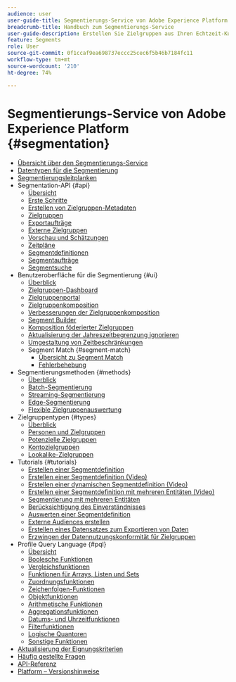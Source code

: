 ```yaml
---
audience: user
user-guide-title: Segmentierungs-Service von Adobe Experience Platform
breadcrumb-title: Handbuch zum Segmentierungs-Service
user-guide-description: Erstellen Sie Zielgruppen aus Ihren Echtzeit-Kundenprofildaten mithilfe von in Adobe Experience Platform generierten Segmentdefinitionen oder externen Quellen.
feature: Segments
role: User
source-git-commit: 0f1ccaf9ea698737eccc25cec6f5b46b7184fc11
workflow-type: tm+mt
source-wordcount: '210'
ht-degree: 74%

---
```



# Segmentierungs-Service von Adobe Experience Platform {#segmentation}

- [Übersicht über den Segmentierungs-Service](home.md)
- [Datentypen für die Segmentierung](data-types.md)
- [Segmentierungsleitplanken](https://experienceleague.adobe.com/docs/experience-platform/profile/guardrails.html#segmentation-guardrails)
- Segmentation-API {#api}
   - [Übersicht](api/overview.md)
   - [Erste Schritte](api/getting-started.md)
   - [Erstellen von Zielgruppen-Metadaten](api/create-audience.md)
   - [Zielgruppen](api/audiences.md)
   - [Exportaufträge](api/export-jobs.md)
   - [Externe Zielgruppen](api/external-audiences.md)
   - [Vorschau und Schätzungen](api/previews-and-estimates.md)
   - [Zeitpläne](api/schedules.md)
   - [Segmentdefinitionen](api/segment-definitions.md)
   - [Segmentaufträge](api/segment-jobs.md)
   - [Segmentsuche](api/segment-search.md)
- Benutzeroberfläche für die Segmentierung {#ui}
   - [Überblick](ui/overview.md)
   - [Zielgruppen-Dashboard](ui/audience-dashboard.md)
   - [Zielgruppenportal](ui/audience-portal.md)
   - [Zielgruppenkomposition](ui/audience-composition.md)
   - [Verbesserungen der Zielgruppenkomposition](ui/composition-enchancements.md)
   - [Segment Builder](ui/segment-builder.md)
   - [Komposition föderierter Zielgruppen](https://experienceleague.adobe.com/de/docs/federated-audience-composition/using/home)
   - [Aktualisierung der Jahreszeitbegrenzung ignorieren](ui/ignore-year.md)
   - [Umgestaltung von Zeitbeschränkungen](ui/segment-refactoring.md)
   - Segment Match {#segment-match}
      - [Übersicht zu Segment Match](ui/segment-match/overview.md)
      - [Fehlerbehebung](ui/segment-match/troubleshooting.md)
- Segmentierungsmethoden {#methods}
   - [Überblick](methods/overview.md)
   - [Batch-Segmentierung](methods/batch-segmentation.md)
   - [Streaming-Segmentierung &#x200B;](methods/streaming-segmentation.md)
   - [Edge-Segmentierung](methods/edge-segmentation.md)
   - [Flexible Zielgruppenauswertung](methods/flexible-audience-evaluation.md)
- Zielgruppentypen {#types}
   - [Überblick](types/overview.md)
   - [Personen und Zielgruppen](types/people-audiences.md)
   - [Potenzielle Zielgruppen](types/prospect-audiences.md)
   - [Kontozielgruppen](types/account-audiences.md)
   - [Lookalike-Zielgruppen](types/lookalike-audiences.md)
- Tutorials {#tutorials}
   - [Erstellen einer Segmentdefinition](tutorials/create-a-segment.md)
   - [Erstellen einer Segmentdefinition (Video)](video/create-segment.md)
   - [Erstellen einer dynamischen Segmentdefinition (Video)](video/create-a-dynamic-segment.md)
   - [Erstellen einer Segmentdefinition mit mehreren Entitäten (Video)](video/create-multi-entity-segments.md)
   - [Segmentierung mit mehreren Entitäten](tutorials/multi-entity-segmentation.md)
   - [Berücksichtigung des Einverständnisses](tutorials/consents.md)
   - [Auswerten einer Segmentdefinition](tutorials/evaluate-a-segment.md)
   - [Externe Audiences erstellen](tutorials/create-external-audience.md)
   - [Erstellen eines Datensatzes zum Exportieren von Daten](tutorials/create-dataset-export-segment.md)
   - [Erzwingen der Datennutzungskonformität für Zielgruppen](tutorials/governance.md)
- Profile Query Language {#pql}
   - [Übersicht](pql/overview.md)
   - [Boolesche Funktionen](pql/boolean-functions.md)
   - [Vergleichsfunktionen](pql/comparison-functions.md)
   - [Funktionen für Arrays, Listen und Sets](pql/array-functions.md)
   - [Zuordnungsfunktionen](pql/map-functions.md)
   - [Zeichenfolgen-Funktionen](pql/string-functions.md)
   - [Objektfunktionen](pql/object-functions.md)
   - [Arithmetische Funktionen](pql/arithmetic-functions.md)
   - [Aggregationsfunktionen](pql/aggregation-functions.md)
   - [Datums- und Uhrzeitfunktionen](pql/datetime-functions.md)
   - [Filterfunktionen](pql/filter-functions.md)
   - [Logische Quantoren](pql/logical-quantifiers.md)
   - [Sonstige Funktionen](pql/misc-functions.md)
- [Aktualisierung der Eignungskriterien](./eligibility-criteria-update.md)
- [Häufig gestellte Fragen](./faq.md)
- [API-Referenz](https://www.adobe.io/experience-platform-apis/references/segmentation/)
- [Platform – Versionshinweise](https://experienceleague.adobe.com/de/docs/experience-platform/release-notes/latest)